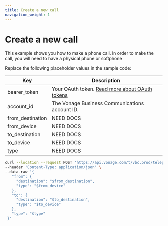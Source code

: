 ```yaml
---
title: Create a new call
navigation_weight: 1
---
```


# Create a new call

This example shows you how to make a phone call. In order to make the call, you will need to have a physical phone or softphone  

Replace the following placeholder values in the sample code:

| Key        | Description                                                                                            |
|------------|--------------------------------------------------------------------------------------------------------|
| bearer_token | Your OAuth token. [Read more about OAuth tokens](https://developer.nexmo.com/vonage-business-cloud/vbc-apis/getting-started/authentication) |
| account_id | The Vonage Business Communications account ID. |
| from_destination | NEED DOCS | 
| from_device | NEED DOCS |
| to_destination | NEED DOCS |
| to_device | NEED DOCS |
| type | NEED DOCS |

``` bash
curl --location --request POST 'https://api.vonage.com/t/vbc.prod/telephony/v3/cc/accounts/$account_id/calls' \
--header 'Content-Type: application/json' \
--data-raw '{  
   "from": {  
     "destination": "$from_destination",  
     "type": "$from_device"  
   },  
   "to": {  
     "destination": "$to_destination",  
     "type": "$to_device"  
   },  
   "type": "$type"  
 }'
```
